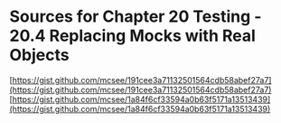 # Sources for Chapter 20 Testing - 20.4 Replacing Mocks with Real Objects

[https://gist.github.com/mcsee/191cee3a71132501564cdb58abef27a7](https://gist.github.com/mcsee/191cee3a71132501564cdb58abef27a7)
[https://gist.github.com/mcsee/1a84f6cf33594a0b63f5171a13513439](https://gist.github.com/mcsee/1a84f6cf33594a0b63f5171a13513439)